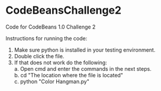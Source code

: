 # CodeBeansChallenge2

Code for CodeBeans 1.0 Challenge 2

Instructions for running the code:
1. Make sure python is installed in your testing environment.
2. Double click the file.
3. If that does not work do the following:<br>
    a. Open cmd and enter the commands in the next steps.<br>
    b. cd "The location where the file is located"<br>
    c. python "Color Hangman.py"<br>
